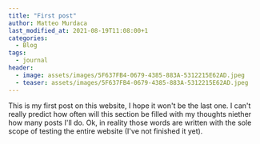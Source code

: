 ```yaml
---
title: "First post"
author: Matteo Murdaca
last_modified_at: 2021-08-19T11:08:00+1
categories:
  - Blog
tags:
  - journal
header:
  - image: assets/images/5F637FB4-0679-4385-883A-5312215E62AD.jpeg
  - teaser: assets/images/5F637FB4-0679-4385-883A-5312215E62AD.jpeg
---
```


This is my first post on this website, I hope it won't be the last one.
I can't really predict how often will this section be filled with my thoughts niether how many posts I'll do.
Ok, in reality those words are written with the sole scope of testing the entire website (I've not finished it yet).

